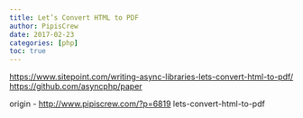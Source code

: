 ```yaml
---
title: Let’s Convert HTML to PDF
author: PipisCrew
date: 2017-02-23
categories: [php]
toc: true
---
```


https://www.sitepoint.com/writing-async-libraries-lets-convert-html-to-pdf/
https://github.com/asyncphp/paper

origin - http://www.pipiscrew.com/?p=6819 lets-convert-html-to-pdf